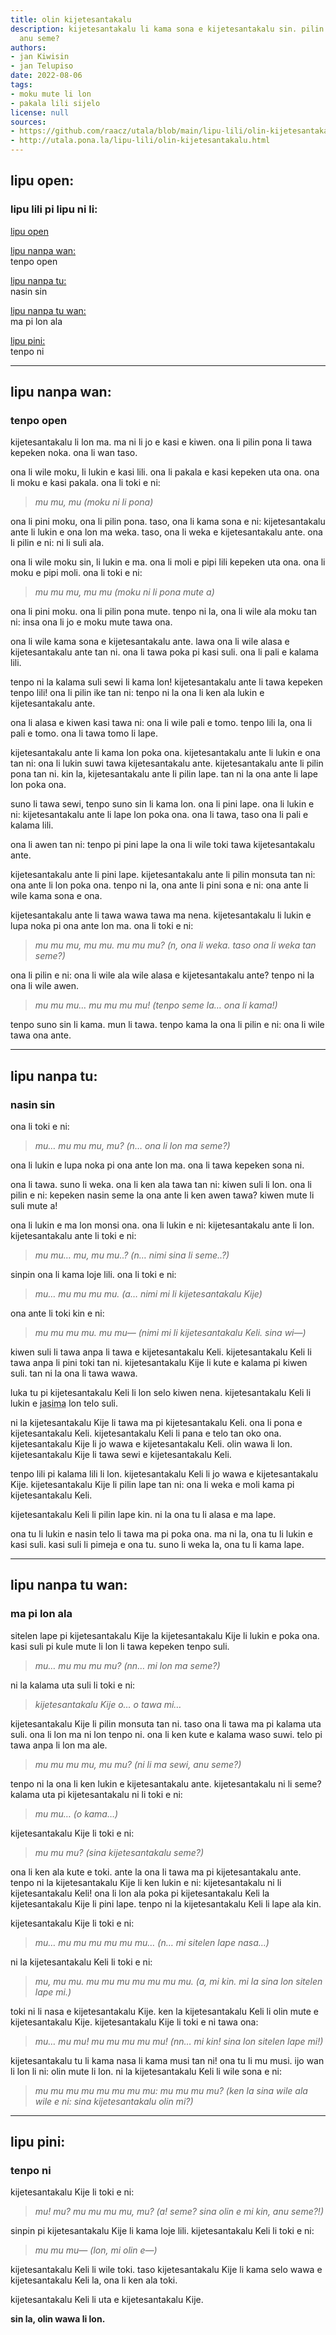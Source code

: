 ```yaml
---
title: olin kijetesantakalu
description: kijetesantakalu li kama sona e kijetesantakalu sin. pilin sin ni li olin,
  anu seme?
authors:
- jan Kiwisin
- jan Telupiso
date: 2022-08-06
tags:
- moku mute li lon
- pakala lili sijelo
license: null
sources:
- https://github.com/raacz/utala/blob/main/lipu-lili/olin-kijetesantakalu.md
- http://utala.pona.la/lipu-lili/olin-kijetesantakalu.html
---
```


## lipu open:
### lipu lili pi lipu ni li:

[lipu open](#lipu-open)

[lipu nanpa wan:](#lipu-nanpa-wan)  
tenpo open

[lipu nanpa tu:](#lipu-nanpa-tu)  
nasin sin

[lipu nanpa tu wan:](#lipu-nanpa-tu-wan)  
ma pi lon ala

[lipu pini:](#lipu-pini)  
tenpo ni

----
## lipu nanpa wan:

### tenpo open

kijetesantakalu li lon ma. ma ni li jo e kasi e kiwen. ona li pilin pona li tawa kepeken noka. ona li wan taso.

ona li wile moku, li lukin e kasi lili. ona li pakala e kasi kepeken uta ona. ona li moku e kasi pakala. ona li toki e ni:

>*mu mu, mu (moku ni li pona)*

ona li pini moku, ona li pilin pona. taso, ona li kama sona e ni: kijetesantakalu ante li lukin e ona lon ma weka. taso, ona li weka e kijetesantakalu ante. ona li pilin e ni: ni li suli ala.

ona li wile moku sin, li lukin e ma. ona li moli e pipi lili kepeken uta ona. ona li moku e pipi moli. ona li toki e ni:

>*mu mu mu, mu mu (moku ni li pona mute a)*

ona li pini moku. ona li pilin pona mute. tenpo ni la, ona li wile ala moku tan ni: insa ona li jo e moku mute tawa ona.

ona li wile kama sona e kijetesantakalu ante. lawa ona li wile alasa e kijetesantakalu ante tan ni. ona li tawa poka pi kasi suli. ona li pali e kalama lili.

tenpo ni la kalama suli sewi li kama lon! kijetesantakalu ante li tawa kepeken tenpo lili! ona li pilin ike tan ni: tenpo ni la ona li ken ala lukin e kijetesantakalu ante.

ona li alasa e kiwen kasi tawa ni: ona li wile pali e tomo. tenpo lili la, ona li pali e tomo. ona li tawa tomo li lape.

kijetesantakalu ante li kama lon poka ona. kijetesantakalu ante li lukin e ona tan ni: ona li lukin suwi tawa kijetesantakalu ante. kijetesantakalu ante li pilin pona tan ni. kin la, kijetesantakalu ante li pilin lape. tan ni la ona ante li lape lon poka ona.

suno li tawa sewi, tenpo suno sin li kama lon. ona li pini lape. ona li lukin e ni: kijetesantakalu ante li lape lon poka ona. ona li tawa, taso ona li pali e kalama lili.

ona li awen tan ni: tenpo pi pini lape la ona li wile toki tawa kijetesantakalu ante.

kijetesantakalu ante li pini lape. kijetesantakalu ante li pilin monsuta tan ni: ona ante li lon poka ona. tenpo ni la, ona ante li pini sona e ni: ona ante li wile kama sona e ona.

kijetesantakalu ante li tawa wawa tawa ma nena. kijetesantakalu li lukin e lupa noka pi ona ante lon ma. ona li toki e ni:

>*mu mu mu, mu mu. mu mu mu? (n, ona li weka. taso ona li weka tan seme?)*

ona li pilin e ni: ona li wile ala wile alasa e kijetesantakalu ante? tenpo ni la ona li wile awen.

>*mu mu mu… mu mu mu mu! (tenpo seme la… ona li kama!)*

tenpo suno sin li kama. mun li tawa. tenpo kama la ona li pilin e ni: ona li wile tawa ona ante.

________________

## lipu nanpa tu:

### nasin sin

ona li toki e ni:

>*mu… mu mu mu, mu? (n… ona li lon ma seme?)*

ona li lukin e lupa noka pi ona ante lon ma. ona li tawa kepeken sona ni.

ona li tawa. suno li weka. ona li ken ala tawa tan ni: kiwen suli li lon. ona li pilin e ni: kepeken nasin seme la ona ante li ken awen tawa? kiwen mute li suli mute a!

ona li lukin e ma lon monsi ona. ona li lukin e ni: kijetesantakalu ante li lon. kijetesantakalu ante li toki e ni:

>*mu mu… mu, mu mu..? (n… nimi sina li seme..?)*

sinpin ona li kama loje lili. ona li toki e ni:

>*mu… mu mu mu mu. (a… nimi mi li kijetesantakalu Kije)*

ona ante li toki kin e ni:

>*mu mu mu mu. mu mu— (nimi mi li kijetesantakalu Keli. sina wi—)*

kiwen suli li tawa anpa li tawa e kijetesantakalu Keli. kijetesantakalu Keli li tawa anpa li pini toki tan ni. kijetesantakalu Kije li kute e kalama pi kiwen suli. tan ni la ona li tawa wawa.

luka tu pi kijetesantakalu Keli li lon selo kiwen nena. kijetesantakalu Keli li lukin e <abbr title="sitelen pi ona sama">jasima</abbr> lon telo suli.

ni la kijetesantakalu Kije li tawa ma pi kijetesantakalu Keli. ona li pona e kijetesantakalu Keli. kijetesantakalu Keli li pana e telo tan oko ona. kijetesantakalu Kije li jo wawa e kijetesantakalu Keli. olin wawa li lon. kijetesantakalu Kije li tawa sewi e kijetesantakalu Keli.

tenpo lili pi kalama lili li lon. kijetesantakalu Keli li jo wawa e kijetesantakalu Kije. kijetesantakalu Kije li pilin lape tan ni: ona li weka e moli kama pi kijetesantakalu Keli.

kijetesantakalu Keli li pilin lape kin. ni la ona tu li alasa e ma lape.

ona tu li lukin e nasin telo li tawa ma pi poka ona. ma ni la, ona tu li lukin e kasi suli. kasi suli li pimeja e ona tu. suno li weka la, ona tu li kama lape.

---

## lipu nanpa tu wan:

### ma pi lon ala

sitelen lape pi kijetesantakalu Kije la kijetesantakalu Kije li lukin e poka ona. kasi suli pi kule mute li lon li tawa kepeken tenpo suli.

>*mu… mu mu mu mu? (nn… mi lon ma seme?)*

ni la kalama uta suli li toki e ni:

>*kijetesantakalu Kije o… o tawa mi…*

kijetesantakalu Kije li pilin monsuta tan ni. taso ona li tawa ma pi kalama uta suli. ona li lon ma ni lon tenpo ni. ona li ken kute e kalama waso suwi. telo pi tawa anpa li lon ma ale.

>*mu mu mu mu, mu mu? (ni li ma sewi, anu seme?)*

tenpo ni la ona li ken lukin e kijetesantakalu ante. kijetesantakalu ni li seme? kalama uta pi kijetesantakalu ni li toki e ni:

>*mu mu… (o kama…)*

kijetesantakalu Kije li toki e ni:

>*mu mu mu? (sina kijetesantakalu seme?)*

ona li ken ala kute e toki. ante la ona li tawa ma pi kijetesantakalu ante. tenpo ni la kijetesantakalu Kije li ken lukin e ni: kijetesantakalu ni li kijetesantakalu Keli! ona li lon ala poka pi kijetesantakalu Keli la kijetesantakalu Kije li pini lape. tenpo ni la kijetesantakalu Keli li lape ala kin.

kijetesantakalu Kije li toki e ni:

>*mu… mu mu mu mu mu mu… (n… mi sitelen lape nasa…)*

ni la kijetesantakalu Keli li toki e ni:

>*mu, mu mu. mu mu mu mu mu mu mu. (a, mi kin. mi la sina lon sitelen lape mi.)*

toki ni li nasa e kijetesantakalu Kije. ken la kijetesantakalu Keli li olin mute e kijetesantakalu Kije. kijetesantakalu Kije li toki e ni tawa ona:

>*mu… mu mu! mu mu mu mu mu! (nn… mi kin! sina lon sitelen lape mi!)*

kijetesantakalu tu li kama nasa li kama musi tan ni! ona tu li mu musi. ijo wan li lon li ni: olin mute li lon. ni la kijetesantakalu Keli li wile sona e ni:

>*mu mu mu mu mu mu mu mu: mu mu mu mu? (ken la sina wile ala wile e ni: sina kijetesantakalu olin mi?)*

***
## lipu pini:

### tenpo ni

kijetesantakalu Kije li toki e ni:

>*mu! mu? mu mu mu mu, mu? (a! seme? sina olin e mi kin, anu seme?!)*

sinpin pi kijetesantakalu Kije li kama loje lili. kijetesantakalu Keli li toki e ni:

>*mu mu mu— (lon, mi olin e—)*

kijetesantakalu Keli li wile toki. taso kijetesantakalu Kije li kama selo wawa e kijetesantakalu Keli la, ona li ken ala toki.

kijetesantakalu Keli li uta e kijetesantakalu Kije.

**sin la, olin wawa li lon.**